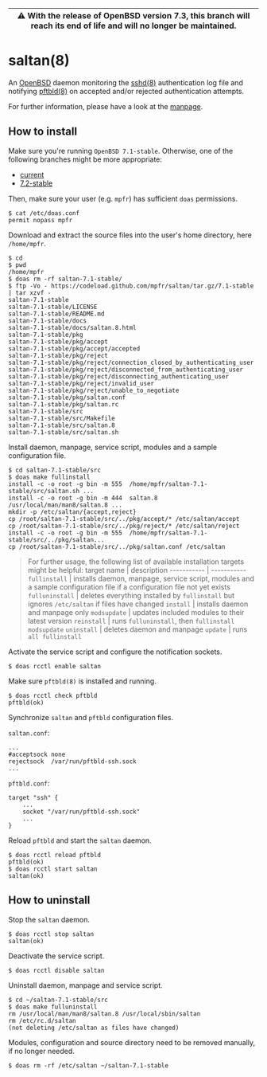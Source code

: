 | :warning: With the release of OpenBSD version 7.3, this branch will reach its end of life and will no longer be maintained.
| --- |

# saltan(8)

An [OpenBSD](https://www.openbsd.org) daemon monitoring the [sshd(8)](https://man.openbsd.org/sshd) authentication log file and notifying [pftbld(8)](https://github.com/mpfr/pftbld) on accepted and/or rejected authentication attempts.

For further information, please have a look at the [manpage](https://mpfr.net/man/saltan/7.1-stable/saltan.8.html).

## How to install

Make sure you're running `OpenBSD 7.1-stable`. Otherwise, one of the following branches might be more appropriate:
* [current](https://github.com/mpfr/saltan)
* [7.2-stable](https://github.com/mpfr/saltan/tree/7.2-stable)

Then, make sure your user (e.g. `mpfr`) has sufficient `doas` permissions.

```
$ cat /etc/doas.conf
permit nopass mpfr
```

Download and extract the source files into the user's home directory, here `/home/mpfr`.

```
$ cd
$ pwd
/home/mpfr
$ doas rm -rf saltan-7.1-stable/
$ ftp -Vo - https://codeload.github.com/mpfr/saltan/tar.gz/7.1-stable | tar xzvf -
saltan-7.1-stable
saltan-7.1-stable/LICENSE
saltan-7.1-stable/README.md
saltan-7.1-stable/docs
saltan-7.1-stable/docs/saltan.8.html
saltan-7.1-stable/pkg
saltan-7.1-stable/pkg/accept
saltan-7.1-stable/pkg/accept/accepted
saltan-7.1-stable/pkg/reject
saltan-7.1-stable/pkg/reject/connection_closed_by_authenticating_user
saltan-7.1-stable/pkg/reject/disconnected_from_authenticating_user
saltan-7.1-stable/pkg/reject/disconnecting_authenticating_user
saltan-7.1-stable/pkg/reject/invalid_user
saltan-7.1-stable/pkg/reject/unable_to_negotiate
saltan-7.1-stable/pkg/saltan.conf
saltan-7.1-stable/pkg/saltan.rc
saltan-7.1-stable/src
saltan-7.1-stable/src/Makefile
saltan-7.1-stable/src/saltan.8
saltan-7.1-stable/src/saltan.sh
```

Install daemon, manpage, service script, modules and a sample configuration file.

```
$ cd saltan-7.1-stable/src
$ doas make fullinstall
install -c -o root -g bin -m 555  /home/mpfr/saltan-7.1-stable/src/saltan.sh ...
install -c -o root -g bin -m 444  saltan.8 /usr/local/man/man8/saltan.8 ...
mkdir -p /etc/saltan/{accept,reject}
cp /root/saltan-7.1-stable/src/../pkg/accept/* /etc/saltan/accept
cp /root/saltan-7.1-stable/src/../pkg/reject/* /etc/saltan/reject
install -c -o root -g bin -m 555  /home/mpfr/saltan-7.1-stable/src/../pkg/saltan...
cp /root/saltan-7.1-stable/src/../pkg/saltan.conf /etc/saltan
```

> For further usage, the following list of available installation targets might be helpful:
> target name | description
> ----------- | -----------
> `fullinstall` | installs daemon, manpage, service script, modules and a sample configuration file if a configuration file not yet exists
> `fulluninstall` | deletes everything installed by `fullinstall` but ignores `/etc/saltan` if files have changed
> `install` | installs daemon and manpage only
> `modsupdate` | updates included modules to their latest version
> `reinstall` | runs `fulluninstall`, then `fullinstall modsupdate`
> `uninstall` | deletes daemon and manpage
> `update` | runs `all fullinstall`

Activate the service script and configure the notification sockets.

```
$ doas rcctl enable saltan
```

Make sure `pftbld(8)` is installed and running.

```
$ doas rcctl check pftbld
pftbld(ok)
```

Synchronize `saltan` and `pftbld` configuration files.

`saltan.conf`:

```
...
#acceptsock	none
rejectsock	/var/run/pftbld-ssh.sock
...
```

`pftbld.conf`:

```
target "ssh" {
	...
	socket "/var/run/pftbld-ssh.sock"
	...
}
```

Reload `pftbld` and start the `saltan` daemon.

```
$ doas rcctl reload pftbld
pftbld(ok)
$ doas rcctl start saltan
saltan(ok)
```

## How to uninstall

Stop the `saltan` daemon.

```
$ doas rcctl stop saltan
saltan(ok)
```

Deactivate the service script.

```
$ doas rcctl disable saltan
```

Uninstall daemon, manpage and service script.

```
$ cd ~/saltan-7.1-stable/src
$ doas make fulluninstall
rm /usr/local/man/man8/saltan.8 /usr/local/sbin/saltan
rm /etc/rc.d/saltan
(not deleting /etc/saltan as files have changed)
```

Modules, configuration and source directory need to be removed manually, if no longer needed.

```
$ doas rm -rf /etc/saltan ~/saltan-7.1-stable
```

